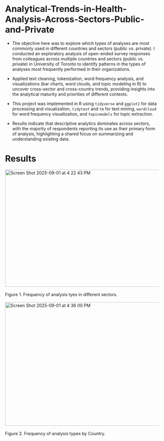 # Analytical-Trends-in-Health-Analysis-Across-Sectors-Public-and-Private

* The objective here was to explore which types of analyses are most commonly used in different countries and sectors (public vs. private).
I conducted an exploratory analysis of open-ended survey responses from colleagues across multiple countries and sectors (public vs. private) in University of Toronto to identify patterns in the types of analyses most frequently performed in their organizations.

* Applied text cleaning, tokenization, word frequency analysis, and visualizations (bar charts, word clouds, and topic modeling in R) to uncover cross-sector and cross-country trends, providing insights into the analytical maturity and priorities of different contexts.

* This project was implemented in R using `tidyverse` and `ggplot2` for data processing and visualization, `tidytext` and `tm` for text mining, `wordcloud` for word frequency visualization, and `topicmodels` for topic extraction.

* Results indicate that descriptive analytics dominates across sectors, with the majority of respondents reporting its use as their primary form of analysis, highlighting a shared focus on summarizing and understanding existing data.

# Results

<img width="613" height="384" alt="Screen Shot 2025-09-01 at 4 22 43 PM" src="https://github.com/user-attachments/assets/7756e5b7-50b1-4013-b40d-996eb335671e" /><br><br>
Figure 1. Frequency of analysis tyes in different sectors.<br><br>
<img width="1387" height="405" alt="Screen Shot 2025-09-01 at 4 36 00 PM" src="https://github.com/user-attachments/assets/a528688f-b36e-4834-aa8b-82211cd437f4" /><br><br>
Figure 2. Frequency of analysis types by Country.<br>


